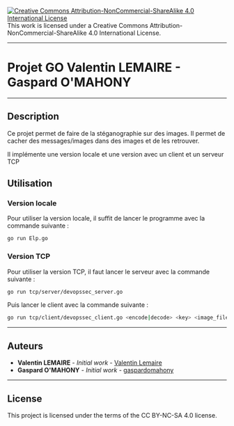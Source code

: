 [![Creative Commons Attribution-NonCommercial-ShareAlike 4.0 International License](https://i.creativecommons.org/l/by-nc-sa/4.0/88x31.png)]("http://creativecommons.org/licenses/by-nc-sa/4.0/" "Creative Commons Attribution-NonCommercial-ShareAlike 4.0 International License")  
This work is licensed under a Creative Commons Attribution-NonCommercial-ShareAlike 4.0 International License.

---

# Projet GO Valentin LEMAIRE - Gaspard O'MAHONY

---

## Description

Ce projet permet de faire de la stéganographie sur des images. Il permet de cacher des messages/images dans des images et de les retrouver.

Il implémente une version locale et une version avec un client et un serveur TCP

## Utilisation

### Version locale

Pour utiliser la version locale, il suffit de lancer le programme avec la commande suivante :

```bash
go run Elp.go
```

### Version TCP

Pour utiliser la version TCP, il faut lancer le serveur avec la commande suivante :

```bash
go run tcp/server/devopssec_server.go
```

Puis lancer le client avec la commande suivante :

```bash
go run tcp/client/devopssec_client.go <encode|decode> <key> <image_file> <data_file>
```
---
## Auteurs

* **Valentin LEMAIRE** - *Initial work* - [Valentin Lemaire](https://github.com/28Pollux28)
* **Gaspard O'MAHONY** - *Initial work* - [gaspardomahony](https://github.com/gaspardomahony)

---

## License

This project is licensed under the terms of the CC BY-NC-SA 4.0 license.

